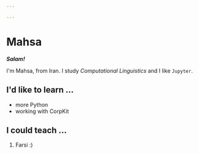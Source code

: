 ```yaml
---

---
```


Mahsa
===========

***Salam!***

I'm Mahsa, from Iran. I study *Computational Linguistics* and I like `Jupyter`.


I'd like to learn ...
--------------------

* more Python
* working with CorpKit

I could teach ...
--------------------


1. Farsi :)


```{.python .input}

```

